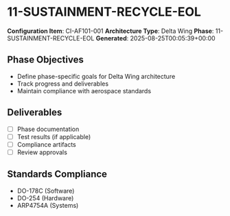# 11-SUSTAINMENT-RECYCLE-EOL

**Configuration Item**: CI-AF101-001
**Architecture Type**: Delta Wing
**Phase**: 11-SUSTAINMENT-RECYCLE-EOL
**Generated**: 2025-08-25T00:05:39+00:00

## Phase Objectives
- Define phase-specific goals for Delta Wing architecture
- Track progress and deliverables
- Maintain compliance with aerospace standards

## Deliverables
- [ ] Phase documentation
- [ ] Test results (if applicable)
- [ ] Compliance artifacts
- [ ] Review approvals

## Standards Compliance
- DO-178C (Software)
- DO-254 (Hardware)
- ARP4754A (Systems)
